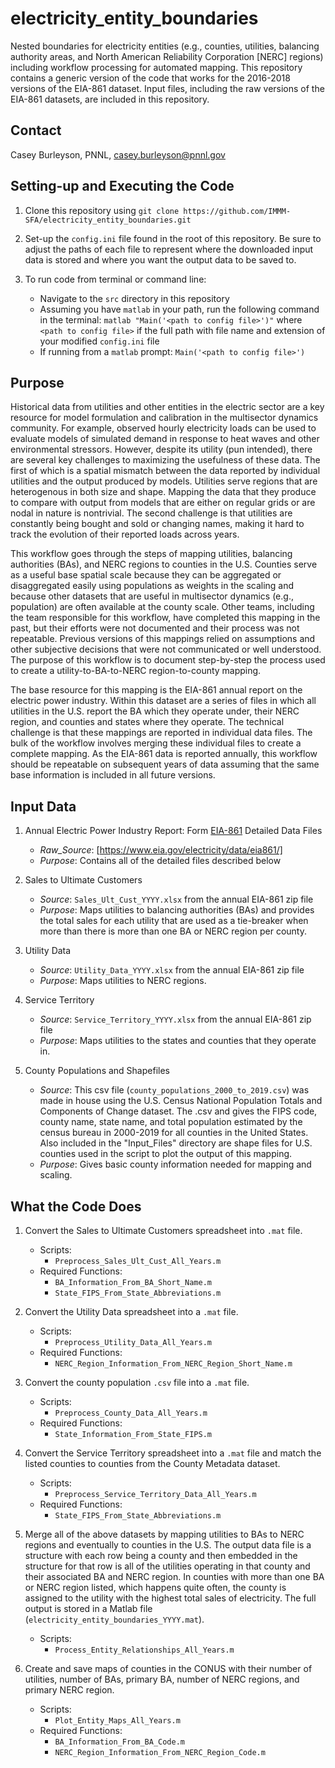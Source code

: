 # electricity_entity_boundaries
Nested boundaries for electricity entities (e.g., counties, utilities, balancing authority areas, and North American Reliability Corporation [NERC] regions) including workflow processing for automated mapping. This repository contains a generic version of the code that works for the 2016-2018 versions of the EIA-861 dataset. Input files, including the raw versions of the EIA-861 datasets, are included in this repository.

## Contact
Casey Burleyson, PNNL,
casey.burleyson@pnnl.gov

## Setting-up and Executing the Code
1. Clone this repository using `git clone https://github.com/IMMM-SFA/electricity_entity_boundaries.git`

2. Set-up the `config.ini` file found in the root of this repository. Be sure to adjust the paths of each file to represent where the downloaded input data is stored and where you want the output data to be saved to.

3. To run code from terminal or command line:
    - Navigate to the `src` directory in this repository
    - Assuming you have `matlab` in your path, run the following command in the terminal:  `matlab "Main('<path to config file>')"` where `<path to config file>` if the full path with file name and extension of your modified `config.ini` file
    - If running from a `matlab` prompt:  `Main('<path to config file>')`

## Purpose
Historical data from utilities and other entities in the electric sector are a key resource for model formulation and calibration in the multisector dynamics community. For example, observed hourly electricity loads can be used to evaluate models of simulated demand in response to heat waves and other environmental stressors. However, despite its utility (pun intended), there are several key challenges to maximizing the usefulness of these data. The first of which is a spatial mismatch between the data reported by individual utilities and the output produced by models. Utilities serve regions that are heterogenous in both size and shape. Mapping the data that they produce to compare with output from models that are either on regular grids or are nodal in nature is nontrivial. The second challenge is that utilities are constantly being bought and sold or changing names, making it hard to track the evolution of their reported loads across years.

This workflow goes through the steps of mapping utilities, balancing authorities (BAs), and NERC regions to counties in the U.S. Counties serve as a useful base spatial scale because they can be aggregated or disaggregated easily using populations as weights in the scaling and because other datasets that are useful in multisector dynamics (e.g., population) are often available at the county scale. Other teams, including the team responsible for this workflow, have completed this mapping in the past, but their efforts were not documented and their process was not repeatable. Previous versions of this mappings relied on assumptions and other subjective decisions that were not communicated or well understood. The purpose of this workflow is to document step-by-step the process used to create a utility-to-BA-to-NERC region-to-county mapping.

The base resource for this mapping is the EIA-861 annual report on the electric power industry. Within this dataset are a series of files in which all utilities in the U.S. report the BA which they operate under, their NERC region, and counties and states where they operate. The technical challenge is that these mappings are reported in individual data files. The bulk of the workflow involves merging these individual files to create a complete mapping. As the EIA-861 data is reported annually, this workflow should be repeatable on subsequent years of data assuming that the same base information is included in all future versions.

## Input Data
1. Annual Electric Power Industry Report: Form [EIA-861](https://www.eia.gov/electricity/data/eia861/) Detailed Data Files
    * _Raw_Source_: [https://www.eia.gov/electricity/data/eia861/]
    * _Purpose_: Contains all of the detailed files described below

2. Sales to Ultimate Customers
    * _Source_: `Sales_Ult_Cust_YYYY.xlsx` from the annual EIA-861 zip file
    * _Purpose_: Maps utilities to balancing authorities (BAs) and provides the total sales for each utility that are used as a tie-breaker when more than there is more than one BA or NERC region per county.

3. Utility Data
    * _Source_: `Utility_Data_YYYY.xlsx` from the annual EIA-861 zip file
    * _Purpose_: Maps utilities to NERC regions.

4. Service Territory
    * _Source_: `Service_Territory_YYYY.xlsx` from the annual EIA-861 zip file
    * _Purpose_: Maps utilities to the states and counties that they operate in.

5. County Populations and Shapefiles
    * _Source_: This csv file (`county_populations_2000_to_2019.csv`) was made in house using the U.S. Census National Population Totals and Components of Change dataset. The .csv and gives the FIPS code, county name, state name, and total population estimated by the census bureau in 2000-2019 for all counties in the United States. Also included in the "Input_Files" directory are shape files for U.S. counties used in the script to plot the output of this mapping.
    * _Purpose_: Gives basic county information needed for mapping and scaling.

## What the Code Does

1.	Convert the Sales to Ultimate Customers spreadsheet into `.mat` file.
    *	Scripts:
        *	`Preprocess_Sales_Ult_Cust_All_Years.m`
    *	Required Functions:
        *	`BA_Information_From_BA_Short_Name.m`
        *	`State_FIPS_From_State_Abbreviations.m`

2.	Convert the Utility Data spreadsheet into a `.mat` file.
    *	Scripts:
        *	`Preprocess_Utility_Data_All_Years.m`
    *	Required Functions:
        *	`NERC_Region_Information_From_NERC_Region_Short_Name.m`

3.	Convert the county population `.csv` file into a `.mat` file.
    *	Scripts:
        *	`Preprocess_County_Data_All_Years.m`
    *	Required Functions:
        *	`State_Information_From_State_FIPS.m`

4.	Convert the Service Territory spreadsheet into a `.mat` file and match the listed counties to counties from the County Metadata dataset.
    *	Scripts:
        *	`Preprocess_Service_Territory_Data_All_Years.m`
    *	Required Functions:
        *	`State_FIPS_From_State_Abbreviations.m`

5.	Merge all of the above datasets by mapping utilities to BAs to NERC regions and eventually to counties in the U.S. The output data file is a structure with each row being a county and then embedded in the structure for that row is all of the utilities operating in that county and their associated BA and NERC region. In counties with more than one BA or NERC region listed, which happens quite often, the county is assigned to the utility with the highest total sales of electricity. The full output is stored in a Matlab file (`electricity_entity_boundaries_YYYY.mat`).
    *	Scripts:
        *	`Process_Entity_Relationships_All_Years.m`

6.	Create and save maps of counties in the CONUS with their number of utilities, number of BAs, primary BA, number of NERC regions, and primary NERC region.
    *	Scripts:
        *	`Plot_Entity_Maps_All_Years.m`
    *	Required Functions:
        *	`BA_Information_From_BA_Code.m`
        *	`NERC_Region_Information_From_NERC_Region_Code.m`